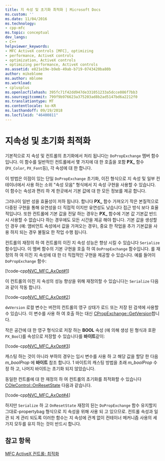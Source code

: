 ```yaml
---
title: 지 속성 및 초기화 최적화 | Microsoft Docs
ms.custom: ''
ms.date: 11/04/2016
ms.technology:
- cpp-mfc
ms.topic: conceptual
dev_langs:
- C++
helpviewer_keywords:
- MFC ActiveX controls [MFC], optimizing
- performance, ActiveX controls
- optimization, ActiveX controls
- optimizing performance, ActiveX controls
ms.assetid: e821e19e-b9eb-49ab-b719-0743420ba80b
author: mikeblome
ms.author: mblome
ms.workload:
- cplusplus
ms.openlocfilehash: 395fc71f42dd947de331051233a5dcce086f7bb3
ms.sourcegitcommit: 799f9b976623a375203ad8b2ad5147bd6a2212f0
ms.translationtype: MT
ms.contentlocale: ko-KR
ms.lasthandoff: 09/19/2018
ms.locfileid: "46400811"
---
```

# <a name="optimizing-persistence-and-initialization"></a>지속성 및 초기화 최적화

기본적으로 지 속성 및 컨트롤의 초기화에서 처리 됩니다는 `DoPropExchange` 멤버 함수입니다. 이 함수를 일반적인 컨트롤에서 몇 가지에 대 한 호출을 포함 **PX_** 함수 (`PX_Color`, `PX_Font`등), 각 속성에 대 한 합니다.

이 방법은 이점이 있는 단일 `DoPropExchange` 초기화, 이진 형식으로 지 속성 및 일부 컨테이너에서 사용 하는 소위 "속성 모음" 형식에서 지 속성 구현을 사용할 수 있습니다. 이 함수는 속성과 편리 하 게 한곳에서 기본 값에 대 한 모든 정보를 제공 합니다.

그러나이 일반 성을 효율성이 저하 됩니다. 합니다 **PX_** 함수 가져오기 작은 본질적으로 다중된 구현을 통해 유연성을 더 직접적 이지만 유연성도 낮습니다 접근 방식 보다 효율적입니다. 또한 컨트롤에 기본 값을 전달 하는 경우는 **PX_** 함수에 기본 값 기본값 반드시 사용할 수 없습니다 하는 경우에도 모든 시간을 제공 해야 합니다. 기본 값을 생성할 인 경우 (예: 앰비언트 속성에서 값을 가져오는 경우), 중요 한 작업을 추가 기본값을 사용 하지 되는 경우 불필요 한 작업 수행 됩니다.

컨트롤의 재정의 하 여 컨트롤의 이진 지 속성 성능은 향상 시킬 수 있습니다 `Serialize` 함수입니다. 이 멤버 함수의 기본 구현을 호출 하 여 `DoPropExchange` 함수입니다. 를 재정의 하 여 이진 지 속성에 대 한 더 직접적인 구현을 제공할 수 있습니다. 예를 들어이 `DoPropExchange` 함수:

[!code-cpp[NVC_MFC_AxOpt#1](../mfc/codesnippet/cpp/optimizing-persistence-and-initialization_1.cpp)]

이 컨트롤의 이진 지 속성의 성능 향상을 위해 재정의할 수 있습니다는 `Serialize` 다음과 같이 작동 합니다.

[!code-cpp[NVC_MFC_AxOpt#2](../mfc/codesnippet/cpp/optimizing-persistence-and-initialization_2.cpp)]

`dwVersion` 로컬 변수는 버전의 컨트롤의 영구 상태가 로드 또는 저장 된 검색에 사용할 수 있습니다. 이 변수를 사용 하 여 호출 하는 대신 [CPropExchange::GetVersion](../mfc/reference/cpropexchange-class.md#getversion)합니다.

작은 공간에 대 한 영구 형식으로 저장 하는 **BOOL** 속성 (에 의해 생성 된 형식과 호환 `PX_Bool`)를 속성으로 저장할 수 있습니다를 **바이트**같이:

[!code-cpp[NVC_MFC_AxOpt#3](../mfc/codesnippet/cpp/optimizing-persistence-and-initialization_3.cpp)]

캐스팅 하는 것이 아니라 부하의 경우는 임시 변수를 사용 하 고 해당 값을 할당 한 다음 *m_boolProp* 에 **바이트** 참조 합니다. 1 바이트의 캐스팅 방법을 초래 *m_boolProp* 수정 하 고, 나머지 바이트는 초기화 되지 않았습니다.

동일한 컨트롤에 대 한 재정의 하 여 컨트롤의 초기화를 최적화할 수 있습니다 [COleControl::OnResetState](../mfc/reference/colecontrol-class.md#onresetstate) 다음과 같습니다.

[!code-cpp[NVC_MFC_AxOpt#4](../mfc/codesnippet/cpp/optimizing-persistence-and-initialization_4.cpp)]

하지만 `Serialize` 하 고 `OnResetState` 재정의 된는 `DoPropExchange` 함수 유지할지 그대로-propertybag 형식으로 지 속성을 위해 사용 되 고 있으므로. 컨트롤 속성과 일관 되 게 관리 되도록 이러한 함수는 지 속성에 관계 없이 컨테이너 메커니즘 사용의 세 가지 모두를 유지 하는 것이 반드시 합니다.

## <a name="see-also"></a>참고 항목

[MFC ActiveX 컨트롤: 최적화](../mfc/mfc-activex-controls-optimization.md)


